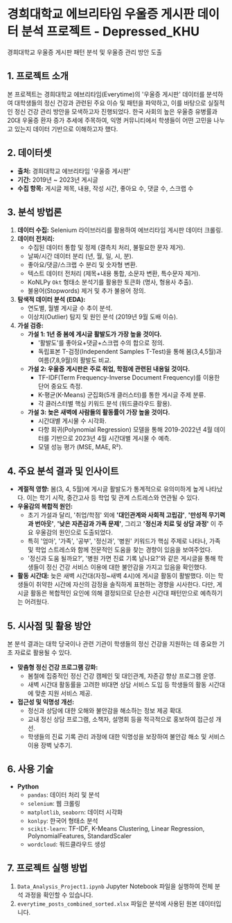 # 경희대학교 에브리타임 우울증 게시판 데이터 분석 프로젝트 - Depressed_KHU
경희대학교 우울증 게시판 패턴 분석 및 우울증 관리 방안 도출
## 1. 프로젝트 소개

본 프로젝트는 경희대학교 에브리타임(Everytime)의 '우울증 게시판' 데이터를 분석하여 대학생들의 정신 건강과 관련된 주요 이슈 및 패턴을 파악하고, 이를 바탕으로 실질적인 정신 건강 관리 방안을 모색하고자 진행되었다. 한국 사회의 높은 우울증 유병률과 20대 우울증 환자 증가 추세에 주목하여, 익명 커뮤니티에서 학생들이 어떤 고민을 나누고 있는지 데이터 기반으로 이해하고자 했다.

## 2. 데이터셋

*   **출처:** 경희대학교 에브리타임 '우울증 게시판'
*   **기간:** 2019년 ~ 2023년 게시글
*   **수집 항목:** 게시글 제목, 내용, 작성 시간, 좋아요 수, 댓글 수, 스크랩 수

## 3. 분석 방법론

1.  **데이터 수집:** Selenium 라이브러리를 활용하여 에브리타임 게시판 데이터 크롤링.
2.  **데이터 전처리:**
    *   수집된 데이터 통합 및 정제 (결측치 처리, 불필요한 문자 제거).
    *   날짜/시간 데이터 분리 (년, 월, 일, 시, 분).
    *   좋아요/댓글/스크랩 수 분리 및 숫자형 변환.
    *   텍스트 데이터 전처리 (제목+내용 통합, 소문자 변환, 특수문자 제거).
    *   KoNLPy `Okt` 형태소 분석기를 활용한 토큰화 (명사, 형용사 추출).
    *   불용어(Stopwords) 제거 및 추가 불용어 정의.
3.  **탐색적 데이터 분석 (EDA):**
    *   연도별, 월별 게시글 수 추이 분석.
    *   이상치(Outlier) 탐지 및 원인 분석 (2019년 9월 도배 이슈).
4.  **가설 검증:**
    *   **가설 1: 1년 중 봄에 게시글 활발도가 가장 높을 것이다.**
        *   '활발도'를 좋아요+댓글+스크랩 수의 합으로 정의.
        *   독립표본 T-검정(Independent Samples T-Test)을 통해 봄(3,4,5월)과 여름(7,8,9월)의 활발도 비교.
    *   **가설 2: 우울증 게시판은 주로 취업, 학점에 관련된 내용일 것이다.**
        *   TF-IDF(Term Frequency-Inverse Document Frequency)를 이용한 단어 중요도 측정.
        *   K-평균(K-Means) 군집화(5개 클러스터)를 통한 게시글 주제 분류.
        *   각 클러스터별 핵심 키워드 분석 (워드클라우드 활용).
    *   **가설 3: 늦은 새벽에 사람들의 활동률이 가장 높을 것이다.**
        *   시간대별 게시물 수 시각화.
        *   다항 회귀(Polynomial Regression) 모델을 통해 2019-2022년 4월 데이터를 기반으로 2023년 4월 시간대별 게시물 수 예측.
        *   모델 성능 평가 (MSE, MAE, R²).

## 4. 주요 분석 결과 및 인사이트

*   **계절적 영향:** 봄(3, 4, 5월)에 게시글 활발도가 통계적으로 유의미하게 높게 나타났다. 이는 학기 시작, 중간고사 등 학업 및 관계 스트레스와 연관될 수 있다.
*   **우울감의 복합적 원인:**
    *   초기 가설과 달리, '취업/학점' 외에 **'대인관계와 사회적 고립감'**, **'만성적 무기력과 번아웃'**, **'낮은 자존감과 가족 문제'**, 그리고 **'정신과 치료 및 상담 과정'** 이 주요 우울감의 원인으로 도출되었다.
    *   특히 '엄마', '가족', '공부', '정신과', '병원' 키워드가 핵심 주제로 나타나, 가족 및 학업 스트레스와 함께 전문적인 도움을 찾는 경향이 있음을 보여주었다.
    *   '정신과 도움 될까요?', '병원 가면 진료 기록 남나요?'와 같은 게시글을 통해 학생들이 정신 건강 서비스 이용에 대한 불안감을 가지고 있음을 확인했다.
*   **활동 시간대:** 늦은 새벽 시간대(자정~새벽 4시)에 게시글 활동이 활발했다. 이는 학생들이 취약한 시간에 자신의 감정을 솔직하게 표현하는 경향을 시사한다. 다만, 게시글 활동은 복합적인 요인에 의해 결정되므로 단순한 시간대 패턴만으로 예측하기는 어려웠다.

## 5. 시사점 및 활용 방안

본 분석 결과는 대학 당국이나 관련 기관이 학생들의 정신 건강을 지원하는 데 중요한 기초 자료로 활용될 수 있다.

*   **맞춤형 정신 건강 프로그램 강화:**
    *   봄철에 집중적인 정신 건강 캠페인 및 대인관계, 자존감 향상 프로그램 운영.
    *   새벽 시간대 활동률을 고려한 비대면 상담 서비스 도입 등 학생들의 활동 시간대에 맞춘 지원 서비스 제공.
*   **접근성 및 익명성 개선:**
    *   정신과 상담에 대한 오해와 불안감을 해소하는 정보 제공 확대.
    *   교내 정신 상담 프로그램, 소책자, 설명회 등을 적극적으로 홍보하여 접근성 개선.
    *   학생들의 진료 기록 관리 과정에 대한 익명성을 보장하여 불안감 해소 및 서비스 이용 장벽 낮추기.

## 6. 사용 기술

*   **Python**
    *   `pandas`: 데이터 처리 및 분석
    *   `selenium`: 웹 크롤링
    *   `matplotlib`, `seaborn`: 데이터 시각화
    *   `konlpy`: 한국어 형태소 분석
    *   `scikit-learn`: TF-IDF, K-Means Clustering, Linear Regression, PolynomialFeatures, StandardScaler
    *   `wordcloud`: 워드클라우드 생성

## 7. 프로젝트 실행 방법

1.  `Data_Analysis_Project1.ipynb` Jupyter Notebook 파일을 실행하여 전체 분석 과정을 확인할 수 있습니다.
2.  `everytime_posts_combined_sorted.xlsx` 파일은 분석에 사용된 원본 데이터입니다.
